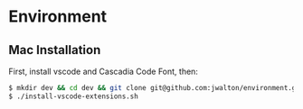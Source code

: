 # Environment

## Mac Installation

First, install vscode and Cascadia Code Font, then:

```sh
$ mkdir dev && cd dev && git clone git@github.com:jwalton/environment.git && ./install-mac.sh
$ ./install-vscode-extensions.sh
```